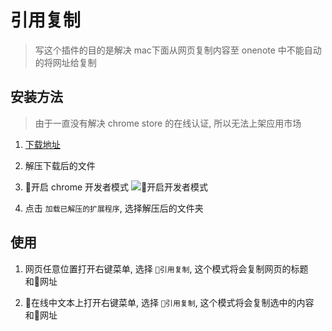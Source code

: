 # 引用复制

> 写这个插件的目的是解决 mac下面从网页复制内容至 onenote 中不能自动的将网址给复制

## 安装方法

> 由于一直没有解决 chrome store 的在线认证, 所以无法上架应用市场

1. [下载地址](https://github.com/lleohao/reference-copy/releases/download/0.1.1/reference-copy.zip)

2. 解压下载后的文件

3. 开启 chrome 开发者模式
    ![开启开发者模式](http://ofwqfk202.bkt.clouddn.com/reference-copy-1.jpg)

4. 点击 `加载已解压的扩展程序`, 选择解压后的文件夹

## 使用

1. 网页任意位置打开右键菜单, 选择 `引用复制`, 这个模式将会复制网页的标题和网址

2. 在线中文本上打开右键菜单, 选择 `引用复制`, 这个模式将会复制选中的内容和网址